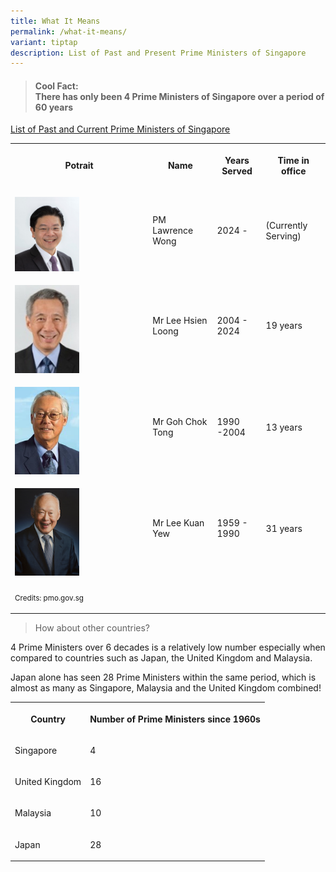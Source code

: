 ```yaml
---
title: What It Means
permalink: /what-it-means/
variant: tiptap
description: List of Past and Present Prime Ministers of Singapore
---
```

<blockquote>
<h4><strong>Cool Fact:</strong> <br>There has only been 4 Prime Ministers of Singapore over a period of 60 years</h4>
</blockquote>
<p><u>List of Past and Current Prime Ministers of Singapore</u>
</p>
<table style="minWidth: 100px">
<colgroup>
<col>
<col>
<col>
<col>
</colgroup>
<tbody>
<tr>
<th rowspan="1" colspan="1">
<p>Potrait</p>
</th>
<th rowspan="1" colspan="1">
<p>Name</p>
</th>
<th rowspan="1" colspan="1">
<p>Years Served</p>
</th>
<th rowspan="1" colspan="1">
<p>Time in office</p>
</th>
</tr>
<tr>
<td rowspan="1" colspan="1">
<p></p>
<div class="isomer-image-wrapper">
<img style="width: 50%;" height="auto" width="100%" alt="" src="/images/photo_lawrence_wong.png">
</div>
</td>
<td rowspan="1" colspan="1">
<p></p>
<p>PM Lawrence Wong</p>
</td>
<td rowspan="1" colspan="1">
<p></p>
<p>2024 -</p>
</td>
<td rowspan="1" colspan="1">
<p></p>
<p>(Currently Serving)</p>
</td>
</tr>
<tr>
<td rowspan="1" colspan="1">
<p></p>
<div class="isomer-image-wrapper">
<img style="width: 50%;" height="auto" width="100%" alt="" src="/images/Re_Mr_LEE_Hsien_Loong.jpg">
</div>
</td>
<td rowspan="1" colspan="1">
<p></p>
<p>Mr Lee Hsien Loong</p>
</td>
<td rowspan="1" colspan="1">
<p></p>
<p>2004 - 2024</p>
</td>
<td rowspan="1" colspan="1">
<p></p>
<p>19 years</p>
</td>
</tr>
<tr>
<td rowspan="1" colspan="1">
<p></p>
<div class="isomer-image-wrapper">
<img style="width: 50%;" height="auto" width="100%" alt="" src="/images/Mr_GOH_Chok_Tong.png">
</div>
</td>
<td rowspan="1" colspan="1">
<p></p>
<p>Mr Goh Chok Tong</p>
</td>
<td rowspan="1" colspan="1">
<p></p>
<p>1990 -2004</p>
</td>
<td rowspan="1" colspan="1">
<p></p>
<p>13 years</p>
</td>
</tr>
<tr>
<td rowspan="1" colspan="1">
<p></p>
<div class="isomer-image-wrapper">
<img style="width: 50%;" height="auto" width="100%" alt="" src="/images/Lee_Kuan_Yew.png">
</div>
</td>
<td rowspan="1" colspan="1">
<p></p>
<p>Mr Lee Kuan Yew</p>
</td>
<td rowspan="1" colspan="1">
<p></p>
<p>1959 - 1990</p>
</td>
<td rowspan="1" colspan="1">
<p></p>
<p></p>
<p>31 years</p>
</td>
</tr>
<tr>
<td rowspan="1" colspan="1">
<p><sub>Credits: pmo.gov.sg</sub>
</p>
</td>
<td rowspan="1" colspan="1">
<p></p>
</td>
<td rowspan="1" colspan="1">
<p></p>
</td>
<td rowspan="1" colspan="1">
<p></p>
</td>
</tr>
</tbody>
</table>
<p></p>
<blockquote>
<p>How about other countries?</p>
</blockquote>
<p>4 Prime Ministers over 6 decades is a relatively low number especially
when compared to countries such as Japan, the United Kingdom and Malaysia.</p>
<p>Japan alone has seen 28 Prime Ministers within the same period, which
is almost as many as Singapore, Malaysia and the United Kingdom combined!</p>
<table style="minWidth: 50px">
<colgroup>
<col>
<col>
</colgroup>
<tbody>
<tr>
<th rowspan="1" colspan="1">
<p>Country</p>
</th>
<th rowspan="1" colspan="1">
<p>Number of Prime Ministers since 1960s</p>
</th>
</tr>
<tr>
<td rowspan="1" colspan="1">
<p>Singapore</p>
</td>
<td rowspan="1" colspan="1">
<p>4</p>
</td>
</tr>
<tr>
<td rowspan="1" colspan="1">
<p>United Kingdom</p>
</td>
<td rowspan="1" colspan="1">
<p>16</p>
</td>
</tr>
<tr>
<td rowspan="1" colspan="1">
<p>Malaysia</p>
</td>
<td rowspan="1" colspan="1">
<p>10</p>
</td>
</tr>
<tr>
<td rowspan="1" colspan="1">
<p>Japan</p>
</td>
<td rowspan="1" colspan="1">
<p>28</p>
</td>
</tr>
</tbody>
</table>
<p></p>